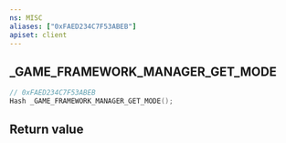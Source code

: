 ```yaml
---
ns: MISC
aliases: ["0xFAED234C7F53ABEB"]
apiset: client
---
```

## _GAME_FRAMEWORK_MANAGER_GET_MODE

```c
// 0xFAED234C7F53ABEB
Hash _GAME_FRAMEWORK_MANAGER_GET_MODE();
```



## Return value

